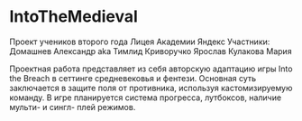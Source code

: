 # IntoTheMedieval
Проект учеников второго года Лицея Академии Яндекс
Участники:
  Домашнев Александр aka Тимлид
  Криворучко Ярослав
  Кулакова Мария
 
Проектная работа представляет из себя авторскую адаптацию игры Into the Breach в сеттинге средневековья и фентези. Основная суть 
заключается в защите поля от противника, используя кастомизируемую команду. В игре планируется система прогресса, лутбоксов, наличие мульти- и сингл- плей режимов.
